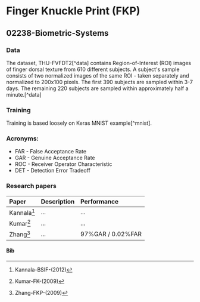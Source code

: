 # Finger Knuckle Print (FKP)
## 02238-Biometric-Systems


### Data

The dataset, THU-FVFDT2[^data] contains Region-of-Interest (ROI) images of finger dorsal texture from 610 different subjects. A subject's sample consists of two normalized images of the same ROI - taken separately and normalized to 200x100 pixels. The first 390 subjects are sampled within 3-7 days. The remaining 220 subjects are sampled within approximately half a minute.[^data]

### Training
Training is based loosely on Keras MNIST example[^mnist].

### Acronyms:
* FAR - False Acceptance Rate
* GAR - Genuine Acceptance Rate
* ROC - Receiver Operator Characteristic
* DET - Detection Error Tradeoff


### Research papers

| Paper | Description     | Performance     |
| :------------- | :------------- | :------------- |
| Kannala[^1] |...|...|
| Kumar[^2]   |...|...|
| Zhang[^3]   |...|     97%GAR / 0.02%FAR |


#### Bib

[^1]: Kannala-BSIF-(2012)
[^2]: Kumar-FK-(2009)
[^3]: Zhang-FKP-(2009)
